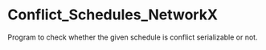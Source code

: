 # Conflict_Schedules_NetworkX

 Program to check whether the given schedule is conflict serializable or not. 
